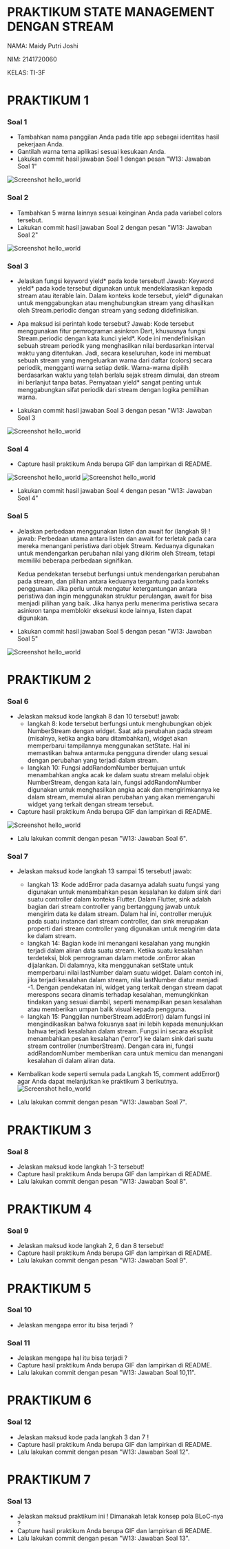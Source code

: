 # PRAKTIKUM STATE MANAGEMENT DENGAN STREAM

NAMA: Maidy Putri Joshi

NIM: 2141720060

KELAS: TI-3F

# PRAKTIKUM 1
### Soal 1
- Tambahkan nama panggilan Anda pada title app sebagai identitas hasil pekerjaan Anda.
- Gantilah warna tema aplikasi sesuai kesukaan Anda.
- Lakukan commit hasil jawaban Soal 1 dengan pesan "W13: Jawaban Soal 1"

![Screenshot hello_world](docs/soal1.png)

### Soal 2
- Tambahkan 5 warna lainnya sesuai keinginan Anda pada variabel colors tersebut.
- Lakukan commit hasil jawaban Soal 2 dengan pesan "W13: Jawaban Soal 2"

![Screenshot hello_world](docs/soal2.png)

### Soal 3
- Jelaskan fungsi keyword yield* pada kode tersebut!
     Jawab: Keyword yield* pada kode tersebut digunakan untuk mendeklarasikan kepada stream atau iterable lain. Dalam konteks kode tersebut, yield* digunakan untuk menggabungkan atau menghubungkan stream yang dihasilkan oleh Stream.periodic dengan stream yang sedang didefinisikan.

- Apa maksud isi perintah kode tersebut?
     Jawab: Kode tersebut menggunakan fitur pemrograman asinkron Dart, khususnya fungsi Stream.periodic dengan kata kunci yield*. Kode ini mendefinisikan sebuah stream periodik yang menghasilkan nilai berdasarkan interval waktu yang ditentukan. Jadi, secara keseluruhan, kode ini membuat sebuah stream yang mengeluarkan warna dari daftar (colors) secara periodik, mengganti warna setiap detik. Warna-warna dipilih berdasarkan waktu yang telah berlalu sejak stream dimulai, dan stream ini berlanjut tanpa batas. Pernyataan yield* sangat penting untuk menggabungkan sifat periodik dari stream dengan logika pemilihan warna.
- Lakukan commit hasil jawaban Soal 3 dengan pesan "W13: Jawaban Soal 3

![Screenshot hello_world](docs/soal3.png)

### Soal 4
- Capture hasil praktikum Anda berupa GIF dan lampirkan di README.

![Screenshot hello_world](docs/soal4.png)
![Screenshot hello_world](docs/4.gif)
- Lakukan commit hasil jawaban Soal 4 dengan pesan "W13: Jawaban Soal 4"

### Soal 5
- Jelaskan perbedaan menggunakan listen dan await for (langkah 9) !
     jawab: Perbedaan utama antara listen dan await for terletak pada cara mereka menangani peristiwa dari objek Stream. Keduanya digunakan untuk mendengarkan perubahan nilai yang dikirim oleh Stream, tetapi memiliki beberapa perbedaan signifikan.
     
     Kedua pendekatan tersebut berfungsi untuk mendengarkan perubahan pada stream, dan pilihan antara keduanya tergantung pada konteks penggunaan. Jika perlu untuk mengatur ketergantungan antara peristiwa dan ingin menggunakan struktur perulangan, await for bisa menjadi pilihan yang baik. Jika hanya perlu menerima peristiwa secara asinkron tanpa memblokir eksekusi kode lainnya, listen dapat digunakan.

- Lakukan commit hasil jawaban Soal 5 dengan pesan "W13: Jawaban Soal 5"

![Screenshot hello_world](docs/soal5.png)

# PRAKTIKUM 2
### Soal 6
- Jelaskan maksud kode langkah 8 dan 10 tersebut!
     jawab: 
     - langkah 8: kode tersebut berfungsi untuk menghubungkan objek NumberStream dengan widget. Saat ada perubahan pada stream (misalnya, ketika angka baru ditambahkan), widget akan memperbarui tampilannya menggunakan setState. Hal ini memastikan bahwa antarmuka pengguna dirender ulang sesuai dengan perubahan yang terjadi dalam stream.
     - langkah 10: Fungsi addRandomNumber bertujuan untuk menambahkan angka acak ke dalam suatu stream melalui objek NumberStream, dengan kata lain, fungsi addRandomNumber digunakan untuk menghasilkan angka acak dan mengirimkannya ke dalam stream, memulai aliran perubahan yang akan memengaruhi widget yang terkait dengan stream tersebut.
- Capture hasil praktikum Anda berupa GIF dan lampirkan di README.

![Screenshot hello_world](docs/6.gif)
- Lalu lakukan commit dengan pesan "W13: Jawaban Soal 6".

### Soal 7
- Jelaskan maksud kode langkah 13 sampai 15 tersebut!
     jawab:
     - langkah 13: Kode addError pada dasarnya adalah suatu fungsi yang digunakan untuk menambahkan pesan kesalahan ke dalam sink dari suatu controller dalam konteks Flutter. Dalam Flutter, sink adalah bagian dari stream controller yang bertanggung jawab untuk mengirim data ke dalam stream. Dalam hal ini, controller merujuk pada suatu instance dari stream controller, dan sink merupakan properti dari stream controller yang digunakan untuk mengirim data ke dalam stream.
     - langkah 14: Bagian kode ini menangani kesalahan yang mungkin terjadi dalam aliran data suatu stream. Ketika suatu kesalahan terdeteksi, blok pemrograman dalam metode .onError akan dijalankan. Di dalamnya, kita menggunakan setState untuk memperbarui nilai lastNumber dalam suatu widget. Dalam contoh ini, jika terjadi kesalahan dalam stream, nilai lastNumber diatur menjadi -1. Dengan pendekatan ini, widget yang terkait dengan stream dapat merespons secara dinamis terhadap kesalahan, memungkinkan tindakan yang sesuai diambil, seperti menampilkan pesan kesalahan atau memberikan umpan balik visual kepada pengguna.
     - langkah 15: Panggilan numberStream.addError() dalam fungsi ini mengindikasikan bahwa fokusnya saat ini lebih kepada menunjukkan bahwa terjadi kesalahan dalam stream. Fungsi ini secara eksplisit menambahkan pesan kesalahan ('error') ke dalam sink dari suatu stream controller (numberStream). Dengan cara ini, fungsi addRandomNumber memberikan cara untuk memicu dan menangani kesalahan di dalam aliran data.

- Kembalikan kode seperti semula pada Langkah 15, comment addError() agar Anda dapat melanjutkan ke praktikum 3 berikutnya.
![Screenshot hello_world](docs/soal7.png)
- Lalu lakukan commit dengan pesan "W13: Jawaban Soal 7".

# PRAKTIKUM 3
### Soal 8
- Jelaskan maksud kode langkah 1-3 tersebut!
- Capture hasil praktikum Anda berupa GIF dan lampirkan di README.
- Lalu lakukan commit dengan pesan "W13: Jawaban Soal 8".

# PRAKTIKUM 4
### Soal 9
- Jelaskan maksud kode langkah 2, 6 dan 8 tersebut!
- Capture hasil praktikum Anda berupa GIF dan lampirkan di README.
- Lalu lakukan commit dengan pesan "W13: Jawaban Soal 9".

# PRAKTIKUM 5
### Soal 10
- Jelaskan mengapa error itu bisa terjadi ?

### Soal 11
- Jelaskan mengapa hal itu bisa terjadi ?
- Capture hasil praktikum Anda berupa GIF dan lampirkan di README.
- Lalu lakukan commit dengan pesan "W13: Jawaban Soal 10,11".

# PRAKTIKUM 6
### Soal 12
- Jelaskan maksud kode pada langkah 3 dan 7 !
- Capture hasil praktikum Anda berupa GIF dan lampirkan di README.
- Lalu lakukan commit dengan pesan "W13: Jawaban Soal 12".

# PRAKTIKUM 7
### Soal 13
- Jelaskan maksud praktikum ini ! Dimanakah letak konsep pola BLoC-nya ?
- Capture hasil praktikum Anda berupa GIF dan lampirkan di README.
- Lalu lakukan commit dengan pesan "W13: Jawaban Soal 13".